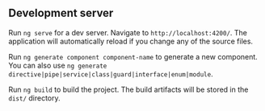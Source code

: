 
## Development server

Run `ng serve` for a dev server. Navigate to `http://localhost:4200/`. The application will automatically reload if you change any of the source files.



Run `ng generate component component-name` to generate a new component. You can also use `ng generate directive|pipe|service|class|guard|interface|enum|module`.



Run `ng build` to build the project. The build artifacts will be stored in the `dist/` directory.



